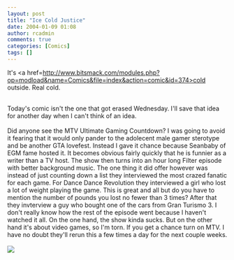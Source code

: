 ```yaml
---
layout: post
title: "Ice Cold Justice"
date: 2004-01-09 01:08
author: rcadmin
comments: true
categories: [Comics]
tags: []
---
```

It's <a href=http://www.bitsmack.com/modules.php?op=modload&name=Comics&file=index&action=comic&id=374>cold</a> outside. Real cold.
<br />

<br />
Today's comic isn't the one that got erased Wednesday. I'll save that idea for another day when I can't think of an idea. 
<br />

<br />
Did anyone see the MTV Ultimate Gaming Countdown? I was going to avoid it fearing that it would only pander to the adolecent male gamer sterotype and be another GTA lovefest. Instead I gave it chance because Seanbaby of EGM fame hosted it. It becomes obvious fairly quickly that he is funnier as a writer than a TV host. The show then turns into an hour long Filter episode with better background music. The one thing it did offer however was instead of just counting down a list they interviewed the most crazed fanatic for each game. For Dance Dance Revolution they interviewed a girl who lost a lot of weight playing the game. This is great and all but do you have to mention the number of pounds you lost no fewer than 3 times? After that they invterview a guy who bought one of the cars from Gran Turismo 3. I don't really know how the rest of the episode went because I haven't watched it all. On the one hand, the show kinda sucks. But on the other hand it's about video games, so I'm torn. If you get a chance turn on MTV. I have no doubt they'll rerun this a few times a day for the next couple weeks.<Br><br><!--more--><img src='/wp/wp-content/comics/20040109.gif' alt'' />
